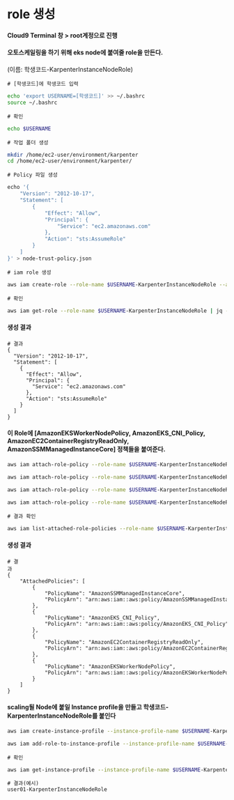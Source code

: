 # role 생성

#### Cloud9 Terminal 창 > root계정으로 진행

#### 오토스케일링을 하기 위해 eks node에 붙여줄 role을 만든다.&#x20;

(이름: 학생코드-KarpenterInstanceNodeRole)



```
# [학생코드]에 학생코드 입력
```

```bash
echo 'export USERNAME=[학생코드]' >> ~/.bashrc
source ~/.bashrc
```

```
# 확인
```

```bash
echo $USERNAME
```

```
# 작업 폴더 생성
```

```bash
mkdir /home/ec2-user/environment/karpenter
cd /home/ec2-user/environment/karpenter/
```

```
# Policy 파일 생성
```

```bash
echo '{
    "Version": "2012-10-17",
    "Statement": [
        {
            "Effect": "Allow",
            "Principal": {
                "Service": "ec2.amazonaws.com"
            },
            "Action": "sts:AssumeRole"
        }
    ]
}' > node-trust-policy.json
```

```
# iam role 생성
```

```bash
aws iam create-role --role-name $USERNAME-KarpenterInstanceNodeRole --assume-role-policy-document file://node-trust-policy.json
```

```
# 확인
```

```bash
aws iam get-role --role-name $USERNAME-KarpenterInstanceNodeRole | jq -r .Role.AssumeRolePolicyDocument
```

#### 생성 결과

```
# 결과
{
  "Version": "2012-10-17",
  "Statement": [
    {
      "Effect": "Allow",
      "Principal": {
        "Service": "ec2.amazonaws.com"
      },
      "Action": "sts:AssumeRole"
    }
  ]
}
```

#### 이 Role에 \[AmazonEKSWorkerNodePolicy, AmazonEKS\_CNI\_Policy, AmazonEC2ContainerRegistryReadOnly, AmazonSSMManagedInstanceCore] 정책들을 붙여준다.

```bash
aws iam attach-role-policy --role-name $USERNAME-KarpenterInstanceNodeRole --policy-arn arn:aws:iam::aws:policy/AmazonEKSWorkerNodePolicy

aws iam attach-role-policy --role-name $USERNAME-KarpenterInstanceNodeRole --policy-arn arn:aws:iam::aws:policy/AmazonEKS_CNI_Policy

aws iam attach-role-policy --role-name $USERNAME-KarpenterInstanceNodeRole --policy-arn arn:aws:iam::aws:policy/AmazonEC2ContainerRegistryReadOnly

aws iam attach-role-policy --role-name $USERNAME-KarpenterInstanceNodeRole --policy-arn arn:aws:iam::aws:policy/AmazonSSMManagedInstanceCore
```

```
# 결과 확인
```

```bash
aws iam list-attached-role-policies --role-name $USERNAME-KarpenterInstanceNodeRole
```

#### 생성 결과

```
# 결과                                                                                                                            
{
    "AttachedPolicies": [
        {
            "PolicyName": "AmazonSSMManagedInstanceCore",
            "PolicyArn": "arn:aws:iam::aws:policy/AmazonSSMManagedInstanceCore"
        },
        {
            "PolicyName": "AmazonEKS_CNI_Policy",
            "PolicyArn": "arn:aws:iam::aws:policy/AmazonEKS_CNI_Policy"
        },
        {
            "PolicyName": "AmazonEC2ContainerRegistryReadOnly",
            "PolicyArn": "arn:aws:iam::aws:policy/AmazonEC2ContainerRegistryReadOnly"
        },
        {
            "PolicyName": "AmazonEKSWorkerNodePolicy",
            "PolicyArn": "arn:aws:iam::aws:policy/AmazonEKSWorkerNodePolicy"
        }
    ]
}
```

#### scaling될 Node에 붙일 Instance profile을 만들고 학생코드-KarpenterInstanceNodeRole를 붙인다

```bash
aws iam create-instance-profile --instance-profile-name $USERNAME-KarpenterInstanceProfile

aws iam add-role-to-instance-profile --instance-profile-name $USERNAME-KarpenterInstanceProfile --role-name $USERNAME-KarpenterInstanceNodeRole
```

```
# 확인
```

```bash
aws iam get-instance-profile --instance-profile-name $USERNAME-KarpenterInstanceProfile | jq -r .InstanceProfile.Roles[0].RoleName
```

```
# 결과(예시)
user01-KarpenterInstanceNodeRole
```

